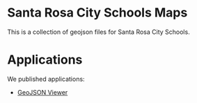 # Santa Rosa City Schools Maps

This is a collection of geojson files for Santa Rosa City Schools.

# Applications

We published applications:

- [GeoJSON Viewer](https://santa-rosa-city-schools.github.io/maps/viewer.html)